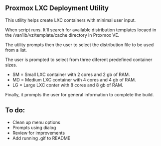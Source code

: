 ## Proxmox LXC Deployment Utility
This utility helps create LXC containers with minimal user input. 

When script runs. It'll search for available distribution templates locaed in the /var/lib/vz/template/cache directory in Proxmox VE. 

The utility prompts then the user to select the distribution file to be used from a list.

The user is prompted to select from three diferent predefined container sizes.

- SM = Small LXC container with 2 cores and 2 gb of RAM. 
- MD = Medium LXC container with 4 cores and 4 gb of RAM.
- LG = Large LXC conter with 8 cores and 8 gb of RAM. 

Finally, it prompts the user for general information to complete the build.

## To do:
- Clean up menu options
- Prompts using dialog
- Review for improvements
- Add running .gif to README 